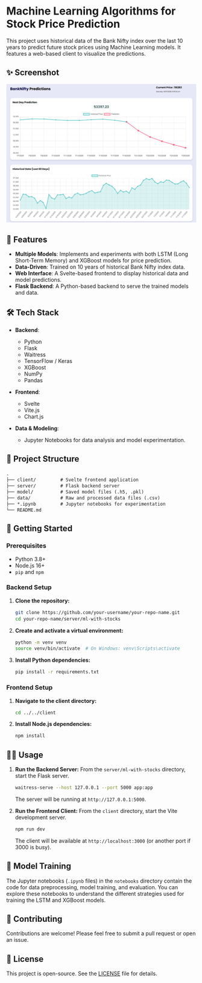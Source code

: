 # Machine Learning Algorithms for Stock Price Prediction

This project uses historical data of the Bank Nifty index over the last 10 years to predict future stock prices using Machine Learning models. It features a web-based client to visualize the predictions.

## ✨ Screenshot

![Web App Screenshot](docs/Screenshot%202025-07-19%20101951.png)

## 🚀 Features

- **Multiple Models**: Implements and experiments with both LSTM (Long Short-Term Memory) and XGBoost models for price prediction.
- **Data-Driven**: Trained on 10 years of historical Bank Nifty index data.
- **Web Interface**: A Svelte-based frontend to display historical data and model predictions.
- **Flask Backend**: A Python-based backend to serve the trained models and data.

## 🛠️ Tech Stack

- **Backend**:
  - Python
  - Flask
  - Waitress
  - TensorFlow / Keras
  - XGBoost
  - NumPy
  - Pandas

- **Frontend**:
  - Svelte
  - Vite.js
  - Chart.js

- **Data & Modeling**:
  - Jupyter Notebooks for data analysis and model experimentation.

## 📂 Project Structure

```
.
├── client/         # Svelte frontend application
├── server/         # Flask backend server
├── model/          # Saved model files (.h5, .pkl)
├── data/           # Raw and processed data files (.csv)
├── *.ipynb         # Jupyter notebooks for experimentation
└── README.md
```

## 🏁 Getting Started

### Prerequisites

- Python 3.8+
- Node.js 16+
- `pip` and `npm`

### Backend Setup

1.  **Clone the repository:**
    ```bash
    git clone https://github.com/your-username/your-repo-name.git
    cd your-repo-name/server/ml-with-stocks
    ```

2.  **Create and activate a virtual environment:**
    ```bash
    python -m venv venv
    source venv/bin/activate  # On Windows: venv\Scripts\activate
    ```

3.  **Install Python dependencies:**
    ```bash
    pip install -r requirements.txt
    ```

### Frontend Setup

1.  **Navigate to the client directory:**
    ```bash
    cd ../../client
    ```

2.  **Install Node.js dependencies:**
    ```bash
    npm install
    ```

## 🏃‍♂️ Usage

1.  **Run the Backend Server:**
    From the `server/ml-with-stocks` directory, start the Flask server.
    ```bash
    waitress-serve --host 127.0.0.1 --port 5000 app:app
    ```
    The server will be running at `http://127.0.0.1:5000`.

2.  **Run the Frontend Client:**
    From the `client` directory, start the Vite development server.
    ```bash
    npm run dev
    ```
    The client will be available at `http://localhost:3000` (or another port if 3000 is busy).

## 🧠 Model Training

The Jupyter notebooks (`.ipynb` files) in the `notebooks` directory contain the code for data preprocessing, model training, and evaluation. You can explore these notebooks to understand the different strategies used for training the LSTM and XGBoost models.

## 🤝 Contributing

Contributions are welcome! Please feel free to submit a pull request or open an issue.

## 📄 License

This project is open-source. See the [LICENSE](LICENSE) file for details.
